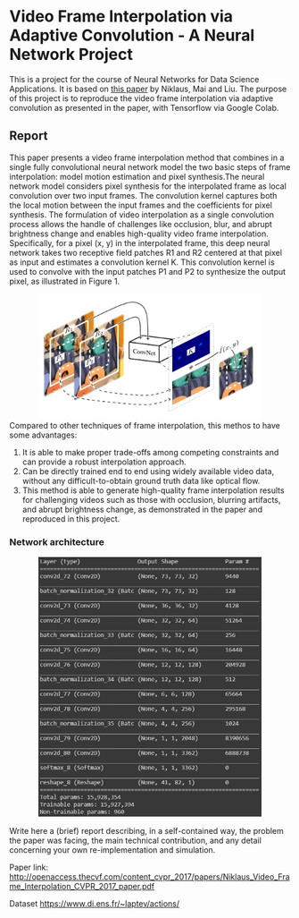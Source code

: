# Video Frame Interpolation via Adaptive Convolution - A Neural Network Project

This is a project for the course of Neural Networks for Data Science Applications. It is based on [this paper](http://openaccess.thecvf.com/content_cvpr_2017/papers/Niklaus_Video_Frame_Interpolation_CVPR_2017_paper.pdf) by Niklaus,  Mai and Liu. The purpose of this project is to reproduce the video frame interpolation via adaptive convolution as presented in the paper, with Tensorflow via Google Colab.

## Report
This paper presents a video frame interpolation method that combines in a single fully convolutional neural network model the two basic steps of frame interpolation: model motion estimation and pixel synthesis.The neural network model considers pixel synthesis for the interpolated frame as local convolution over two input frames. The convolution kernel captures both the local motion between the input frames and the coefficients for pixel synthesis. The formulation of video interpolation as a single convolution process allows the handle of challenges like occlusion, blur, and abrupt brightness change and enables high-quality video frame interpolation.
Specifically, for a pixel (x, y) in the interpolated frame, this deep neural network takes two receptive field patches R1 and R2 centered at that pixel as input and estimates a convolution kernel K. This convolution kernel is used to convolve with the input patches P1 and P2 to synthesize the output pixel, as illustrated in Figure 1.
<div style="text-align:center">
  <img src="https://raw.githubusercontent.com/fabiomontello/Video_Frame_Interpolation-A_NN_Project/master/imgs/figure1.png" alt="Figure 1" width="400"/>
</div>
Compared to other techniques of frame interpolation, this methos  to have some advantages:

1. It is able to make proper trade-offs among competing constraints and can provide a robust interpolation approach.
2. Can be directly trained end to end using widely available video data, without any difficult-to-obtain ground truth data like optical flow.
3. This method is able to generate high-quality frame interpolation results for challenging videos such as those with occlusion, blurring artifacts, and abrupt brightness change, as demonstrated in the paper and reproduced in this project.

### Network architecture
<div style="text-align:center">
  <img src="https://raw.githubusercontent.com/fabiomontello/Video_Frame_Interpolation-A_NN_Project/master/imgs/figure2.png" alt="Figure 2" width="400"/>
</div>

Write here a (brief) report describing, in a self-contained way, the problem the paper was facing, the main technical contribution, and any detail concerning your own re-implementation and simulation.

Paper link: http://openaccess.thecvf.com/content_cvpr_2017/papers/Niklaus_Video_Frame_Interpolation_CVPR_2017_paper.pdf

Dataset https://www.di.ens.fr/~laptev/actions/
